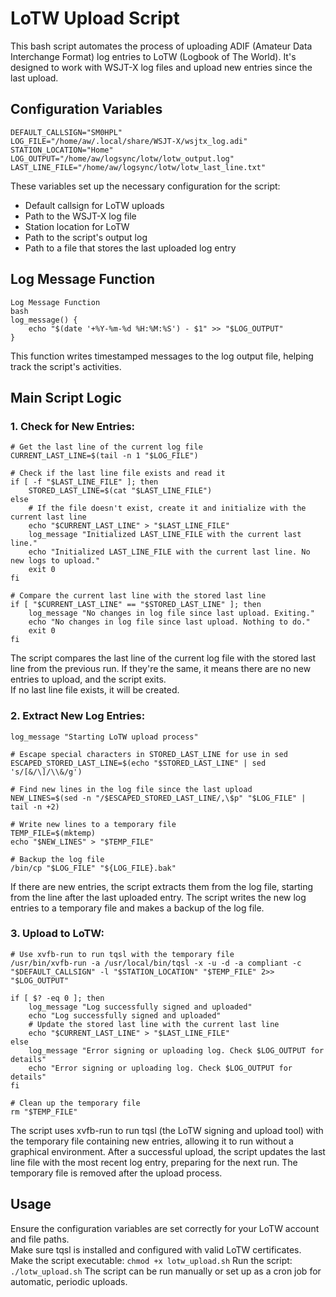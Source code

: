 
# LoTW Upload Script

This bash script automates the process of uploading ADIF (Amateur Data Interchange Format) log entries to LoTW (Logbook of The World). It's designed to work with WSJT-X log files and upload new entries since the last upload.

## Configuration Variables
```
DEFAULT_CALLSIGN="SM0HPL"
LOG_FILE="/home/aw/.local/share/WSJT-X/wsjtx_log.adi"
STATION_LOCATION="Home"
LOG_OUTPUT="/home/aw/logsync/lotw/lotw_output.log"
LAST_LINE_FILE="/home/aw/logsync/lotw/lotw_last_line.txt"
```
These variables set up the necessary configuration for the script:
- Default callsign for LoTW uploads
- Path to the WSJT-X log file
- Station location for LoTW
- Path to the script's output log
- Path to a file that stores the last uploaded log entry
  
## Log Message Function
```
Log Message Function
bash
log_message() {
    echo "$(date '+%Y-%m-%d %H:%M:%S') - $1" >> "$LOG_OUTPUT"
}
```
This function writes timestamped messages to the log output file, helping track the script's activities.

## Main Script Logic
### 1. Check for New Entries:
```
# Get the last line of the current log file
CURRENT_LAST_LINE=$(tail -n 1 "$LOG_FILE")

# Check if the last line file exists and read it
if [ -f "$LAST_LINE_FILE" ]; then
    STORED_LAST_LINE=$(cat "$LAST_LINE_FILE")
else
    # If the file doesn't exist, create it and initialize with the current last line
    echo "$CURRENT_LAST_LINE" > "$LAST_LINE_FILE"
    log_message "Initialized LAST_LINE_FILE with the current last line."
    echo "Initialized LAST_LINE_FILE with the current last line. No new logs to upload."
    exit 0
fi

# Compare the current last line with the stored last line
if [ "$CURRENT_LAST_LINE" == "$STORED_LAST_LINE" ]; then
    log_message "No changes in log file since last upload. Exiting."
    echo "No changes in log file since last upload. Nothing to do."
    exit 0
fi

```
The script compares the last line of the current log file with the stored last line from the previous run. If they're the same, it means there are no new entries to upload, and the script exits.  
If no last line file exists, it will be created.

### 2. Extract New Log Entries:
```
log_message "Starting LoTW upload process"

# Escape special characters in STORED_LAST_LINE for use in sed
ESCAPED_STORED_LAST_LINE=$(echo "$STORED_LAST_LINE" | sed 's/[&/\]/\\&/g')

# Find new lines in the log file since the last upload
NEW_LINES=$(sed -n "/$ESCAPED_STORED_LAST_LINE/,\$p" "$LOG_FILE" | tail -n +2)

# Write new lines to a temporary file
TEMP_FILE=$(mktemp)
echo "$NEW_LINES" > "$TEMP_FILE"

# Backup the log file
/bin/cp "$LOG_FILE" "${LOG_FILE}.bak"
```
If there are new entries, the script extracts them from the log file, starting from the line after the last uploaded entry.
The script writes the new log entries to a temporary file and makes a backup of the log file.

### 3. Upload to LoTW:
```
# Use xvfb-run to run tqsl with the temporary file
/usr/bin/xvfb-run -a /usr/local/bin/tqsl -x -u -d -a compliant -c "$DEFAULT_CALLSIGN" -l "$STATION_LOCATION" "$TEMP_FILE" 2>> "$LOG_OUTPUT"

if [ $? -eq 0 ]; then
    log_message "Log successfully signed and uploaded"
    echo "Log successfully signed and uploaded"
    # Update the stored last line with the current last line
    echo "$CURRENT_LAST_LINE" > "$LAST_LINE_FILE"
else
    log_message "Error signing or uploading log. Check $LOG_OUTPUT for details"
    echo "Error signing or uploading log. Check $LOG_OUTPUT for details"
fi

# Clean up the temporary file
rm "$TEMP_FILE"
```
The script uses xvfb-run to run tqsl (the LoTW signing and upload tool) with the temporary file containing new entries, allowing it to run without a graphical environment. After a successful upload, the script updates the last line file with the most recent log entry, preparing for the next run. The temporary file is removed after the upload process.

## Usage
Ensure the configuration variables are set correctly for your LoTW account and file paths.  
Make sure tqsl is installed and configured with valid LoTW certificates.
Make the script executable: ```chmod +x lotw_upload.sh```
Run the script: ```./lotw_upload.sh```
The script can be run manually or set up as a cron job for automatic, periodic uploads.




